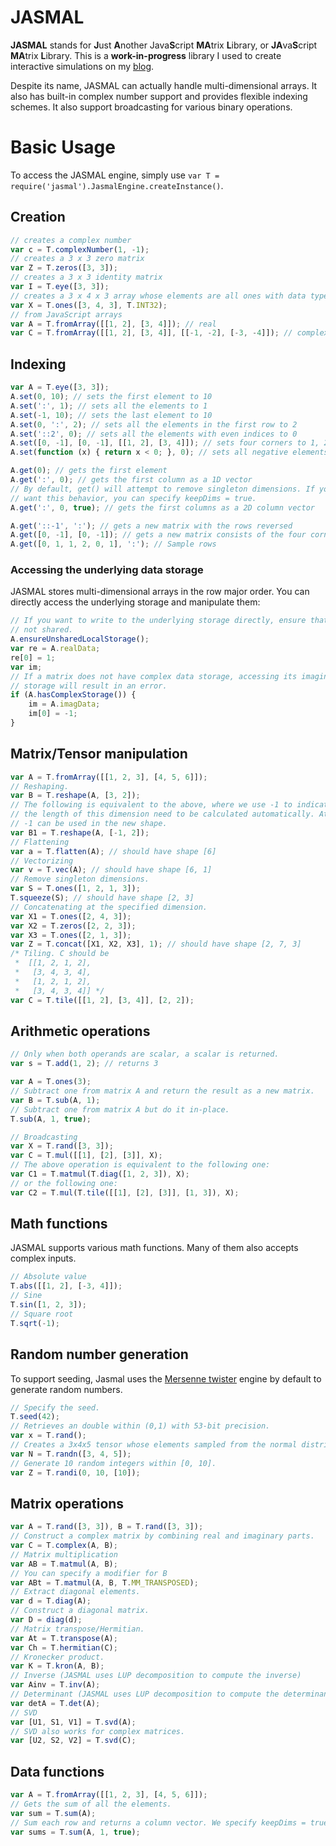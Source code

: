 # JASMAL

**JASMAL** stands for **J**ust **A**nother Java**S**cript **MA**trix **L**ibrary,
or **JA**va**S**cript **MA**trix **L**ibrary. This is a **work-in-progress**
library I used to create interactive simulations on my
[blog](research.wmz.ninja/articles/2017/06/bartlett-mvdr-beamformer-in-the-browser.html).

Despite its name, JASMAL can actually handle multi-dimensional arrays. It
also has built-in complex number support and provides flexible indexing schemes.
It also support broadcasting for various binary operations.

# Basic Usage

To access the JASMAL engine, simply use `var T = require('jasmal').JasmalEngine.createInstance()`.

## Creation
``` JavaScript
// creates a complex number
var c = T.complexNumber(1, -1);
// creates a 3 x 3 zero matrix
var Z = T.zeros([3, 3]);
// creates a 3 x 3 identity matrix
var I = T.eye([3, 3]);
// creates a 3 x 4 x 3 array whose elements are all ones with data type INT32
var X = T.ones([3, 4, 3], T.INT32);
// from JavaScript arrays
var A = T.fromArray([[1, 2], [3, 4]]); // real
var C = T.fromArray([[1, 2], [3, 4]], [[-1, -2], [-3, -4]]); // complex
```

## Indexing
``` JavaScript
var A = T.eye([3, 3]);
A.set(0, 10); // sets the first element to 10
A.set(':', 1); // sets all the elements to 1
A.set(-1, 10); // sets the last element to 10
A.set(0, ':', 2); // sets all the elements in the first row to 2
A.set('::2', 0); // sets all the elements with even indices to 0
A.set([0, -1], [0, -1], [[1, 2], [3, 4]]); // sets four corners to 1, 2, 3, 4
A.set(function (x) { return x < 0; }, 0); // sets all negative elements to 0

A.get(0); // gets the first element
A.get(':', 0); // gets the first column as a 1D vector
// By default, get() will attempt to remove singleton dimensions. If you do not
// want this behavior, you can specify keepDims = true.
A.get(':', 0, true); // gets the first columns as a 2D column vector

A.get('::-1', ':'); // gets a new matrix with the rows reversed
A.get([0, -1], [0, -1]); // gets a new matrix consists of the four corners
A.get([0, 1, 1, 2, 0, 1], ':'); // Sample rows
```

### Accessing the underlying data storage

JASMAL stores multi-dimensional arrays in the row major order. You can
directly access the underlying storage and manipulate them:

``` JavaScript
// If you want to write to the underlying storage directly, ensure that it is
// not shared.
A.ensureUnsharedLocalStorage();
var re = A.realData;
re[0] = 1;
var im;
// If a matrix does not have complex data storage, accessing its imaginary data
// storage will result in an error.
if (A.hasComplexStorage()) {
    im = A.imagData;
    im[0] = -1;
}
```

## Matrix/Tensor manipulation

``` JavaScript
var A = T.fromArray([[1, 2, 3], [4, 5, 6]]);
// Reshaping.
var B = T.reshape(A, [3, 2]);
// The following is equivalent to the above, where we use -1 to indicate that
// the length of this dimension need to be calculated automatically. At most one
// -1 can be used in the new shape.
var B1 = T.reshape(A, [-1, 2]);
// Flattening
var a = T.flatten(A); // should have shape [6]
// Vectorizing
var v = T.vec(A); // should have shape [6, 1]
// Remove singleton dimensions.
var S = T.ones([1, 2, 1, 3]);
T.squeeze(S); // should have shape [2, 3]
// Concatenating at the specified dimension.
var X1 = T.ones([2, 4, 3]);
var X2 = T.zeros([2, 2, 3]);
var X3 = T.ones([2, 1, 3]);
var Z = T.concat([X1, X2, X3], 1); // should have shape [2, 7, 3]
/* Tiling. C should be
 *  [[1, 2, 1, 2],
 *   [3, 4, 3, 4],
 *   [1, 2, 1, 2],
 *   [3, 4, 3, 4]] */
var C = T.tile([[1, 2], [3, 4]], [2, 2]);
```

## Arithmetic operations

``` JavaScript
// Only when both operands are scalar, a scalar is returned.
var s = T.add(1, 2); // returns 3

var A = T.ones(3);
// Subtract one from matrix A and return the result as a new matrix.
var B = T.sub(A, 1);
// Subtract one from matrix A but do it in-place.
T.sub(A, 1, true);

// Broadcasting
var X = T.rand([3, 3]);
var C = T.mul([[1], [2], [3]], X);
// The above operation is equivalent to the following one:
var C1 = T.matmul(T.diag([1, 2, 3]), X);
// or the following one:
var C2 = T.mul(T.tile([[1], [2], [3]], [1, 3]), X);
```

## Math functions

JASMAL supports various math functions. Many of them also accepts complex
inputs.
``` JavaScript
// Absolute value
T.abs([[1, 2], [-3, 4]]);
// Sine
T.sin([1, 2, 3]);
// Square root
T.sqrt(-1);
```

## Random number generation

To support seeding, Jasmal uses the [Mersenne twister](https://en.wikipedia.org/wiki/Mersenne_Twister)
engine by default to generate random numbers.

``` JavaScript
// Specify the seed.
T.seed(42);
// Retrieves an double within (0,1) with 53-bit precision.
var x = T.rand(); 
// Creates a 3x4x5 tensor whose elements sampled from the normal distribution.
var N = T.randn([3, 4, 5]);
// Generate 10 random integers within [0, 10].
var Z = T.randi(0, 10, [10]);
``` 

## Matrix operations
``` JavaScript
var A = T.rand([3, 3]), B = T.rand([3, 3]);
// Construct a complex matrix by combining real and imaginary parts.
var C = T.complex(A, B);
// Matrix multiplication
var AB = T.matmul(A, B);
// You can specify a modifier for B
var ABt = T.matmul(A, B, T.MM_TRANSPOSED);
// Extract diagonal elements.
var d = T.diag(A);
// Construct a diagonal matrix.
var D = diag(d);
// Matrix transpose/Hermitian.
var At = T.transpose(A);
var Ch = T.hermitian(C);
// Kronecker product.
var K = T.kron(A, B);
// Inverse (JASMAL uses LUP decomposition to compute the inverse)
var Ainv = T.inv(A);
// Determinant (JASMAL uses LUP decomposition to compute the determinant)
var detA = T.det(A);
// SVD
var [U1, S1, V1] = T.svd(A);
// SVD also works for complex matrices.
var [U2, S2, V2] = T.svd(C);
```

## Data functions

``` JavaScript
var A = T.fromArray([[1, 2, 3], [4, 5, 6]]);
// Gets the sum of all the elements.
var sum = T.sum(A);
// Sum each row and returns a column vector. We specify keepDims = true here.
var sums = T.sum(A, 1, true);
```